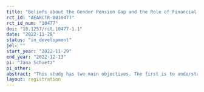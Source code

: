```yaml
---
title: "Beliefs about the Gender Pension Gap and the Role of Financial Literacy"
rct_id: "AEARCTR-0010477"
rct_id_num: "10477"
doi: "10.1257/rct.10477-1.1"
date: "2022-11-28"
status: "in_development"
jel: ""
start_year: "2022-11-29"
end_year: "2022-12-13"
pi: "Jana Schuetz"
pi_other:
abstract: "This study has two main objectives. The first is to understand what shapes respondents' beliefs about the gender pension gap, that is, what factors they take into account when giving their estimate and how this relates to their socioeconomic characteristics as well as their financial literacy. The second objective is to understand the impact of providing the right information to a random subsample and whether this changes respondents' views and attitudes about the fairness and impact of the gender pension gap and about policies that could help reduce the gap, and whether respondents' financial literacy matters. "
layout: registration
---
```


